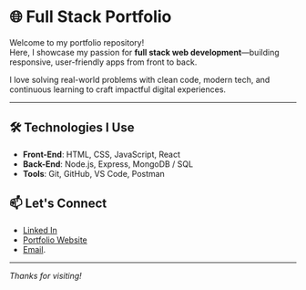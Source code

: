 # 🌐 Full Stack Portfolio

Welcome to my portfolio repository!  
Here, I showcase my passion for **full stack web development**—building responsive, user-friendly apps from front to back.

I love solving real-world problems with clean code, modern tech, and continuous learning to craft impactful digital experiences.

---

## 🛠️ Technologies I Use
- **Front-End**: HTML, CSS, JavaScript, React
- **Back-End**: Node.js, Express, MongoDB / SQL
- **Tools**: Git, GitHub, VS Code, Postman

## 📫 Let's Connect
- [Linked In](https://www.linkedin.com/in/shaikh-azeem-04714b37b?utm_source=share&utm_campaign=share_via&utm_content=profile&utm_medium=android_app)
- [Portfolio Website](https://shaikhcoder777.github.io/index/)
- [Email](mailto:shaikhazeem.official@gmail.com).

---

_Thanks for visiting!_
